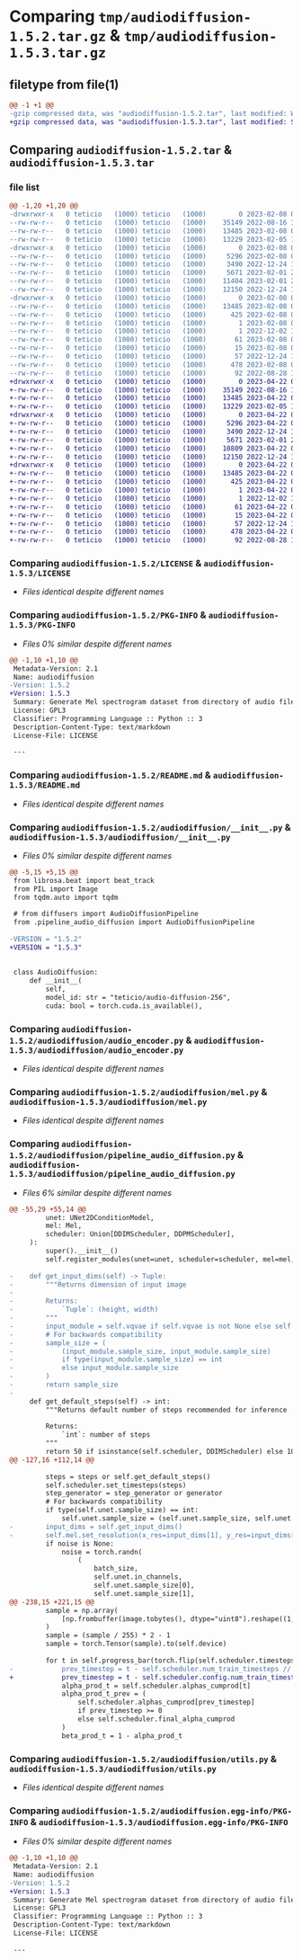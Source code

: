 # Comparing `tmp/audiodiffusion-1.5.2.tar.gz` & `tmp/audiodiffusion-1.5.3.tar.gz`

## filetype from file(1)

```diff
@@ -1 +1 @@
-gzip compressed data, was "audiodiffusion-1.5.2.tar", last modified: Wed Feb  8 08:38:23 2023, max compression
+gzip compressed data, was "audiodiffusion-1.5.3.tar", last modified: Sat Apr 22 08:37:15 2023, max compression
```

## Comparing `audiodiffusion-1.5.2.tar` & `audiodiffusion-1.5.3.tar`

### file list

```diff
@@ -1,20 +1,20 @@
-drwxrwxr-x   0 teticio   (1000) teticio   (1000)        0 2023-02-08 08:38:23.744733 audiodiffusion-1.5.2/
--rw-rw-r--   0 teticio   (1000) teticio   (1000)    35149 2022-08-16 17:16:58.000000 audiodiffusion-1.5.2/LICENSE
--rw-rw-r--   0 teticio   (1000) teticio   (1000)    13485 2023-02-08 08:38:23.744733 audiodiffusion-1.5.2/PKG-INFO
--rw-rw-r--   0 teticio   (1000) teticio   (1000)    13229 2023-02-05 11:03:03.000000 audiodiffusion-1.5.2/README.md
-drwxrwxr-x   0 teticio   (1000) teticio   (1000)        0 2023-02-08 08:38:23.744733 audiodiffusion-1.5.2/audiodiffusion/
--rw-rw-r--   0 teticio   (1000) teticio   (1000)     5296 2023-02-08 08:37:52.000000 audiodiffusion-1.5.2/audiodiffusion/__init__.py
--rw-rw-r--   0 teticio   (1000) teticio   (1000)     3490 2022-12-24 15:06:00.000000 audiodiffusion-1.5.2/audiodiffusion/audio_encoder.py
--rw-rw-r--   0 teticio   (1000) teticio   (1000)     5671 2023-02-01 22:49:09.000000 audiodiffusion-1.5.2/audiodiffusion/mel.py
--rw-rw-r--   0 teticio   (1000) teticio   (1000)    11404 2023-02-01 22:49:16.000000 audiodiffusion-1.5.2/audiodiffusion/pipeline_audio_diffusion.py
--rw-rw-r--   0 teticio   (1000) teticio   (1000)    12150 2022-12-24 18:47:40.000000 audiodiffusion-1.5.2/audiodiffusion/utils.py
-drwxrwxr-x   0 teticio   (1000) teticio   (1000)        0 2023-02-08 08:38:23.744733 audiodiffusion-1.5.2/audiodiffusion.egg-info/
--rw-rw-r--   0 teticio   (1000) teticio   (1000)    13485 2023-02-08 08:38:23.000000 audiodiffusion-1.5.2/audiodiffusion.egg-info/PKG-INFO
--rw-rw-r--   0 teticio   (1000) teticio   (1000)      425 2023-02-08 08:38:23.000000 audiodiffusion-1.5.2/audiodiffusion.egg-info/SOURCES.txt
--rw-rw-r--   0 teticio   (1000) teticio   (1000)        1 2023-02-08 08:38:23.000000 audiodiffusion-1.5.2/audiodiffusion.egg-info/dependency_links.txt
--rw-rw-r--   0 teticio   (1000) teticio   (1000)        1 2022-12-02 17:31:12.000000 audiodiffusion-1.5.2/audiodiffusion.egg-info/not-zip-safe
--rw-rw-r--   0 teticio   (1000) teticio   (1000)       61 2023-02-08 08:38:23.000000 audiodiffusion-1.5.2/audiodiffusion.egg-info/requires.txt
--rw-rw-r--   0 teticio   (1000) teticio   (1000)       15 2023-02-08 08:38:23.000000 audiodiffusion-1.5.2/audiodiffusion.egg-info/top_level.txt
--rw-rw-r--   0 teticio   (1000) teticio   (1000)       57 2022-12-24 11:03:28.000000 audiodiffusion-1.5.2/pyproject.toml
--rw-rw-r--   0 teticio   (1000) teticio   (1000)      478 2023-02-08 08:38:23.748733 audiodiffusion-1.5.2/setup.cfg
--rw-rw-r--   0 teticio   (1000) teticio   (1000)       92 2022-08-28 13:28:51.000000 audiodiffusion-1.5.2/setup.py
+drwxrwxr-x   0 teticio   (1000) teticio   (1000)        0 2023-04-22 08:37:15.793655 audiodiffusion-1.5.3/
+-rw-rw-r--   0 teticio   (1000) teticio   (1000)    35149 2022-08-16 17:16:58.000000 audiodiffusion-1.5.3/LICENSE
+-rw-rw-r--   0 teticio   (1000) teticio   (1000)    13485 2023-04-22 08:37:15.793655 audiodiffusion-1.5.3/PKG-INFO
+-rw-rw-r--   0 teticio   (1000) teticio   (1000)    13229 2023-02-05 11:03:03.000000 audiodiffusion-1.5.3/README.md
+drwxrwxr-x   0 teticio   (1000) teticio   (1000)        0 2023-04-22 08:37:15.789655 audiodiffusion-1.5.3/audiodiffusion/
+-rw-rw-r--   0 teticio   (1000) teticio   (1000)     5296 2023-04-22 08:32:34.000000 audiodiffusion-1.5.3/audiodiffusion/__init__.py
+-rw-rw-r--   0 teticio   (1000) teticio   (1000)     3490 2022-12-24 15:06:00.000000 audiodiffusion-1.5.3/audiodiffusion/audio_encoder.py
+-rw-rw-r--   0 teticio   (1000) teticio   (1000)     5671 2023-02-01 22:49:09.000000 audiodiffusion-1.5.3/audiodiffusion/mel.py
+-rw-rw-r--   0 teticio   (1000) teticio   (1000)    10809 2023-04-22 08:29:21.000000 audiodiffusion-1.5.3/audiodiffusion/pipeline_audio_diffusion.py
+-rw-rw-r--   0 teticio   (1000) teticio   (1000)    12150 2022-12-24 18:47:40.000000 audiodiffusion-1.5.3/audiodiffusion/utils.py
+drwxrwxr-x   0 teticio   (1000) teticio   (1000)        0 2023-04-22 08:37:15.793655 audiodiffusion-1.5.3/audiodiffusion.egg-info/
+-rw-rw-r--   0 teticio   (1000) teticio   (1000)    13485 2023-04-22 08:37:15.000000 audiodiffusion-1.5.3/audiodiffusion.egg-info/PKG-INFO
+-rw-rw-r--   0 teticio   (1000) teticio   (1000)      425 2023-04-22 08:37:15.000000 audiodiffusion-1.5.3/audiodiffusion.egg-info/SOURCES.txt
+-rw-rw-r--   0 teticio   (1000) teticio   (1000)        1 2023-04-22 08:37:15.000000 audiodiffusion-1.5.3/audiodiffusion.egg-info/dependency_links.txt
+-rw-rw-r--   0 teticio   (1000) teticio   (1000)        1 2022-12-02 17:31:12.000000 audiodiffusion-1.5.3/audiodiffusion.egg-info/not-zip-safe
+-rw-rw-r--   0 teticio   (1000) teticio   (1000)       61 2023-04-22 08:37:15.000000 audiodiffusion-1.5.3/audiodiffusion.egg-info/requires.txt
+-rw-rw-r--   0 teticio   (1000) teticio   (1000)       15 2023-04-22 08:37:15.000000 audiodiffusion-1.5.3/audiodiffusion.egg-info/top_level.txt
+-rw-rw-r--   0 teticio   (1000) teticio   (1000)       57 2022-12-24 11:03:28.000000 audiodiffusion-1.5.3/pyproject.toml
+-rw-rw-r--   0 teticio   (1000) teticio   (1000)      478 2023-04-22 08:37:15.793655 audiodiffusion-1.5.3/setup.cfg
+-rw-rw-r--   0 teticio   (1000) teticio   (1000)       92 2022-08-28 13:28:51.000000 audiodiffusion-1.5.3/setup.py
```

### Comparing `audiodiffusion-1.5.2/LICENSE` & `audiodiffusion-1.5.3/LICENSE`

 * *Files identical despite different names*

### Comparing `audiodiffusion-1.5.2/PKG-INFO` & `audiodiffusion-1.5.3/PKG-INFO`

 * *Files 0% similar despite different names*

```diff
@@ -1,10 +1,10 @@
 Metadata-Version: 2.1
 Name: audiodiffusion
-Version: 1.5.2
+Version: 1.5.3
 Summary: Generate Mel spectrogram dataset from directory of audio files.
 License: GPL3
 Classifier: Programming Language :: Python :: 3
 Description-Content-Type: text/markdown
 License-File: LICENSE
 
 ---
```

### Comparing `audiodiffusion-1.5.2/README.md` & `audiodiffusion-1.5.3/README.md`

 * *Files identical despite different names*

### Comparing `audiodiffusion-1.5.2/audiodiffusion/__init__.py` & `audiodiffusion-1.5.3/audiodiffusion/__init__.py`

 * *Files 0% similar despite different names*

```diff
@@ -5,15 +5,15 @@
 from librosa.beat import beat_track
 from PIL import Image
 from tqdm.auto import tqdm
 
 # from diffusers import AudioDiffusionPipeline
 from .pipeline_audio_diffusion import AudioDiffusionPipeline
 
-VERSION = "1.5.2"
+VERSION = "1.5.3"
 
 
 class AudioDiffusion:
     def __init__(
         self,
         model_id: str = "teticio/audio-diffusion-256",
         cuda: bool = torch.cuda.is_available(),
```

### Comparing `audiodiffusion-1.5.2/audiodiffusion/audio_encoder.py` & `audiodiffusion-1.5.3/audiodiffusion/audio_encoder.py`

 * *Files identical despite different names*

### Comparing `audiodiffusion-1.5.2/audiodiffusion/mel.py` & `audiodiffusion-1.5.3/audiodiffusion/mel.py`

 * *Files identical despite different names*

### Comparing `audiodiffusion-1.5.2/audiodiffusion/pipeline_audio_diffusion.py` & `audiodiffusion-1.5.3/audiodiffusion/pipeline_audio_diffusion.py`

 * *Files 6% similar despite different names*

```diff
@@ -55,29 +55,14 @@
         unet: UNet2DConditionModel,
         mel: Mel,
         scheduler: Union[DDIMScheduler, DDPMScheduler],
     ):
         super().__init__()
         self.register_modules(unet=unet, scheduler=scheduler, mel=mel, vqvae=vqvae)
 
-    def get_input_dims(self) -> Tuple:
-        """Returns dimension of input image
-
-        Returns:
-            `Tuple`: (height, width)
-        """
-        input_module = self.vqvae if self.vqvae is not None else self.unet
-        # For backwards compatibility
-        sample_size = (
-            (input_module.sample_size, input_module.sample_size)
-            if type(input_module.sample_size) == int
-            else input_module.sample_size
-        )
-        return sample_size
-
     def get_default_steps(self) -> int:
         """Returns default number of steps recommended for inference
 
         Returns:
             `int`: number of steps
         """
         return 50 if isinstance(self.scheduler, DDIMScheduler) else 1000
@@ -127,16 +112,14 @@
 
         steps = steps or self.get_default_steps()
         self.scheduler.set_timesteps(steps)
         step_generator = step_generator or generator
         # For backwards compatibility
         if type(self.unet.sample_size) == int:
             self.unet.sample_size = (self.unet.sample_size, self.unet.sample_size)
-        input_dims = self.get_input_dims()
-        self.mel.set_resolution(x_res=input_dims[1], y_res=input_dims[0])
         if noise is None:
             noise = torch.randn(
                 (
                     batch_size,
                     self.unet.in_channels,
                     self.unet.sample_size[0],
                     self.unet.sample_size[1],
@@ -238,15 +221,15 @@
         sample = np.array(
             [np.frombuffer(image.tobytes(), dtype="uint8").reshape((1, image.height, image.width)) for image in images]
         )
         sample = (sample / 255) * 2 - 1
         sample = torch.Tensor(sample).to(self.device)
 
         for t in self.progress_bar(torch.flip(self.scheduler.timesteps, (0,))):
-            prev_timestep = t - self.scheduler.num_train_timesteps // self.scheduler.num_inference_steps
+            prev_timestep = t - self.scheduler.config.num_train_timesteps // self.scheduler.num_inference_steps
             alpha_prod_t = self.scheduler.alphas_cumprod[t]
             alpha_prod_t_prev = (
                 self.scheduler.alphas_cumprod[prev_timestep]
                 if prev_timestep >= 0
                 else self.scheduler.final_alpha_cumprod
             )
             beta_prod_t = 1 - alpha_prod_t
```

### Comparing `audiodiffusion-1.5.2/audiodiffusion/utils.py` & `audiodiffusion-1.5.3/audiodiffusion/utils.py`

 * *Files identical despite different names*

### Comparing `audiodiffusion-1.5.2/audiodiffusion.egg-info/PKG-INFO` & `audiodiffusion-1.5.3/audiodiffusion.egg-info/PKG-INFO`

 * *Files 0% similar despite different names*

```diff
@@ -1,10 +1,10 @@
 Metadata-Version: 2.1
 Name: audiodiffusion
-Version: 1.5.2
+Version: 1.5.3
 Summary: Generate Mel spectrogram dataset from directory of audio files.
 License: GPL3
 Classifier: Programming Language :: Python :: 3
 Description-Content-Type: text/markdown
 License-File: LICENSE
 
 ---
```

